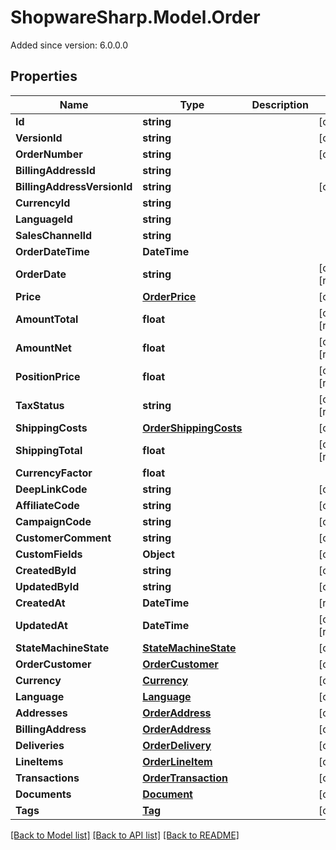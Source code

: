 # ShopwareSharp.Model.Order
Added since version: 6.0.0.0

## Properties

Name | Type | Description | Notes
------------ | ------------- | ------------- | -------------
**Id** | **string** |  | [optional] 
**VersionId** | **string** |  | [optional] 
**OrderNumber** | **string** |  | [optional] 
**BillingAddressId** | **string** |  | 
**BillingAddressVersionId** | **string** |  | [optional] 
**CurrencyId** | **string** |  | 
**LanguageId** | **string** |  | 
**SalesChannelId** | **string** |  | 
**OrderDateTime** | **DateTime** |  | 
**OrderDate** | **string** |  | [optional] [readonly] 
**Price** | [**OrderPrice**](OrderPrice.md) |  | [optional] 
**AmountTotal** | **float** |  | [optional] [readonly] 
**AmountNet** | **float** |  | [optional] [readonly] 
**PositionPrice** | **float** |  | [optional] [readonly] 
**TaxStatus** | **string** |  | [optional] [readonly] 
**ShippingCosts** | [**OrderShippingCosts**](OrderShippingCosts.md) |  | [optional] 
**ShippingTotal** | **float** |  | [optional] [readonly] 
**CurrencyFactor** | **float** |  | 
**DeepLinkCode** | **string** |  | [optional] 
**AffiliateCode** | **string** |  | [optional] 
**CampaignCode** | **string** |  | [optional] 
**CustomerComment** | **string** |  | [optional] 
**CustomFields** | **Object** |  | [optional] 
**CreatedById** | **string** |  | [optional] 
**UpdatedById** | **string** |  | [optional] 
**CreatedAt** | **DateTime** |  | [readonly] 
**UpdatedAt** | **DateTime** |  | [optional] [readonly] 
**StateMachineState** | [**StateMachineState**](StateMachineState.md) |  | [optional] 
**OrderCustomer** | [**OrderCustomer**](OrderCustomer.md) |  | [optional] 
**Currency** | [**Currency**](Currency.md) |  | [optional] 
**Language** | [**Language**](Language.md) |  | [optional] 
**Addresses** | [**OrderAddress**](OrderAddress.md) |  | [optional] 
**BillingAddress** | [**OrderAddress**](OrderAddress.md) |  | [optional] 
**Deliveries** | [**OrderDelivery**](OrderDelivery.md) |  | [optional] 
**LineItems** | [**OrderLineItem**](OrderLineItem.md) |  | [optional] 
**Transactions** | [**OrderTransaction**](OrderTransaction.md) |  | [optional] 
**Documents** | [**Document**](Document.md) |  | [optional] 
**Tags** | [**Tag**](Tag.md) |  | [optional] 

[[Back to Model list]](../README.md#documentation-for-models) [[Back to API list]](../README.md#documentation-for-api-endpoints) [[Back to README]](../README.md)

